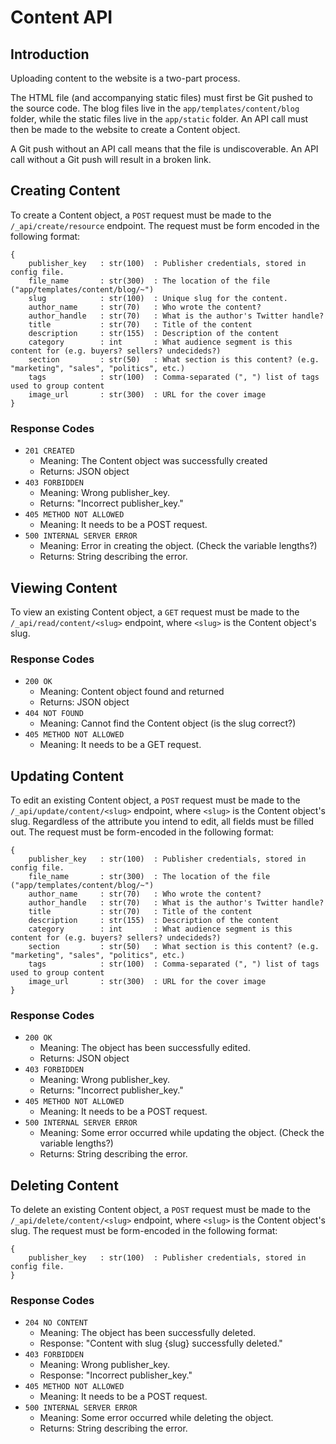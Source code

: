 # Content API

## Introduction

Uploading content to the website is a two-part process. 

The HTML file (and accompanying static files) must first be Git pushed to the source code. The blog files live in the `app/templates/content/blog` folder, while the static files live in the `app/static` folder. An API call must then be made to the website to create a Content object. 

A Git push without an API call means that the file is undiscoverable. An API call without a Git push will result in a broken link.

## Creating Content

To create a Content object, a `POST` request must be made to the `/_api/create/resource` endpoint. The request must be form encoded in the following format:

```
{
    publisher_key   : str(100)  : Publisher credentials, stored in config file.
    file_name       : str(300)  : The location of the file ("app/templates/content/blog/~")
    slug            : str(100)  : Unique slug for the content.
    author_name     : str(70)   : Who wrote the content?
    author_handle   : str(70)   : What is the author's Twitter handle?
    title           : str(70)   : Title of the content
    description     : str(155)  : Description of the content
    category        : int       : What audience segment is this content for (e.g. buyers? sellers? undecideds?)
    section         : str(50)   : What section is this content? (e.g. "marketing", "sales", "politics", etc.)
    tags            : str(100)  : Comma-separated (", ") list of tags used to group content 
    image_url       : str(300)  : URL for the cover image
}
```

### Response Codes
- `201 CREATED`
    - Meaning: The Content object was successfully created
    - Returns: JSON object
- `403 FORBIDDEN`
    - Meaning: Wrong publisher_key.
    - Returns: "Incorrect publisher_key."
- `405 METHOD NOT ALLOWED`
    - Meaning: It needs to be a POST request.
- `500 INTERNAL SERVER ERROR`
    - Meaning: Error in creating the object. (Check the variable lengths?)
    - Returns: String describing the error.

## Viewing Content

To view an existing Content object, a `GET` request must be made to the `/_api/read/content/<slug>` endpoint, where `<slug>` is the Content object's slug.

### Response Codes
- `200 OK`
    - Meaning: Content object found and returned
    - Returns: JSON object
- `404 NOT FOUND`
    - Meaning: Cannot find the Content object (is the slug correct?)
- `405 METHOD NOT ALLOWED`
    - Meaning: It needs to be a GET request.

## Updating Content

To edit an existing Content object, a `POST` request must be made to the `/_api/update/content/<slug>` endpoint, where `<slug>` is the Content object's slug. Regardless of the attribute you intend to edit, all fields must be filled out. The request must be form-encoded in the following format:

```
{
    publisher_key   : str(100)  : Publisher credentials, stored in config file.
    file_name       : str(300)  : The location of the file ("app/templates/content/blog/~")
    author_name     : str(70)   : Who wrote the content?
    author_handle   : str(70)   : What is the author's Twitter handle?
    title           : str(70)   : Title of the content
    description     : str(155)  : Description of the content
    category        : int       : What audience segment is this content for (e.g. buyers? sellers? undecideds?)
    section         : str(50)   : What section is this content? (e.g. "marketing", "sales", "politics", etc.)
    tags            : str(100)  : Comma-separated (", ") list of tags used to group content 
    image_url       : str(300)  : URL for the cover image
}
```

### Response Codes
- `200 OK`
    - Meaning: The object has been successfully edited.
    - Returns: JSON object
- `403 FORBIDDEN`
    - Meaning: Wrong publisher_key.
    - Returns: "Incorrect publisher_key."
- `405 METHOD NOT ALLOWED`
    - Meaning: It needs to be a POST request.
- `500 INTERNAL SERVER ERROR`
    - Meaning: Some error occurred while updating the object. (Check the variable lengths?)
    - Returns: String describing the error.

## Deleting Content

To delete an existing Content object, a `POST` request must be made to the `/_api/delete/content/<slug>` endpoint, where `<slug>` is the Content object's slug. The request must be form-encoded in the following format:

```
{
    publisher_key   : str(100)  : Publisher credentials, stored in config file.
}
```

### Response Codes
- `204 NO CONTENT`
    - Meaning: The object has been successfully deleted.
    - Response: "Content with slug {slug} successfully deleted."
- `403 FORBIDDEN`
    - Meaning: Wrong publisher_key.
    - Response: "Incorrect publisher_key."
- `405 METHOD NOT ALLOWED`
    - Meaning: It needs to be a POST request.
- `500 INTERNAL SERVER ERROR`
    - Meaning: Some error occurred while deleting the object.
    - Returns: String describing the error.